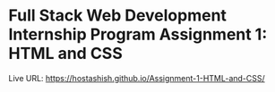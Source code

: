 # Full Stack Web Development Internship Program Assignment 1: HTML and CSS

Live URL: https://hostashish.github.io/Assignment-1-HTML-and-CSS/
